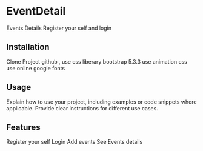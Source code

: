 # EventDetail 

Events Details Register your self and login


## Installation

Clone Project github , 
use css liberary bootstrap 5.3.3
use animation css
use online google fonts 

## Usage

Explain how to use your project, including examples or code snippets where applicable. Provide clear instructions for different use cases.

## Features

Register your self
Login
Add events
See Events details

